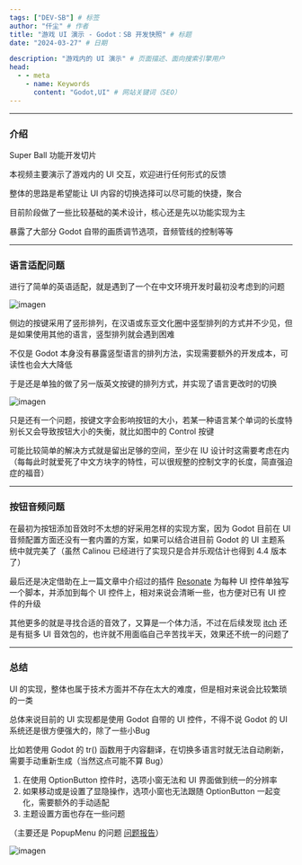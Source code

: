 ```yaml
---
tags: ["DEV-SB"] # 标签
author: "仟尘" # 作者
title: "游戏 UI 演示 - Godot：SB 开发快照" # 标题
date: "2024-03-27" # 日期

description: "游戏内的 UI 演示" # 页面描述、面向搜索引擎用户
head:
  - - meta
    - name: Keywords
      content: "Godot,UI" # 网站关键词（SEO）
---
```

---
### 介绍

Super Ball 功能开发切片

本视频主要演示了游戏内的 UI 交互，欢迎进行任何形式的反馈

<billbill id="BV11H4y1H7BG"/>

整体的思路是希望能让 UI 内容的切换选择可以尽可能的快捷，聚合

目前阶段做了一些比较基础的美术设计，核心还是先以功能实现为主

暴露了大部分 Godot 自带的画质调节选项，音频管线的控制等等

---

### 语言适配问题

进行了简单的英语适配，就是遇到了一个在中文环境开发时最初没考虑到的问题

![imagen](https://image.gcores.com/bd854d6ccd65a1ea372b6a73b4dbcbca-3842-2090.png?x-oss-process=image/resize,limit_1,m_lfit,w_1050/quality,q_90/format,webp/watermark,image_d2F0ZXJtYXJrLnBuZw,g_se,x_10,y_10)

侧边的按键采用了竖形排列，在汉语或东亚文化圈中竖型排列的方式并不少见，但是如果使用其他的语言，竖型排列就会遇到困难

不仅是 Godot 本身没有暴露竖型语言的排列方法，实现需要额外的开发成本，可读性也会大大降低

于是还是单独的做了另一版英文按键的排列方式，并实现了语言更改时的切换

![imagen](https://image.gcores.com/9e85d5567b22e74b305e3711dd442742-3842-2090.png?x-oss-process=image/resize,limit_1,m_lfit,w_1050/quality,q_90/format,webp/watermark,image_d2F0ZXJtYXJrLnBuZw,g_se,x_10,y_10)

只是还有一个问题，按键文字会影响按钮的大小，若某一种语言某个单词的长度特别长又会导致按钮大小的失衡，就比如图中的 Control 按键

可能比较简单的解决方式就是留出足够的空间，至少在 IU 设计时这需要考虑在内（每每此时就爱死了中文方块字的特性，可以很规整的控制文字的长度，简直强迫症的福音）

---

### 按钮音频问题

在最初为按钮添加音效时不太想的好采用怎样的实现方案，因为 Godot 目前在 UI 音频配置方面还没有一套内置的方案，如果可以结合进目前 Godot 的 UI 主题系统中就完美了（虽然 Calinou 已经进行了实现只是合并乐观估计也得到 4.4 版本了）

最后还是决定借助在上一篇文章中介绍过的插件 [Resonate](https://github.com/hugemenace/resonate) 为每种 UI 控件单独写一个脚本，并添加到每个 UI 控件上，相对来说会清晰一些，也方便对已有 UI 控件的升级

其他更多的就是寻找合适的音效了，又算是一个体力活，不过在后续发现 [itch](https://itch.io/game-assets/tag-sound-effects) 还是有挺多 UI 音效包的，也许就不用面临自己辛苦找半天，效果还不统一的问题了

---

### 总结

UI 的实现，整体也属于技术方面并不存在太大的难度，但是相对来说会比较繁琐的一类

总体来说目前的 UI 实现都是使用 Godot 自带的 UI 控件，不得不说 Godot 的 UI 系统还是很方便强大的，除了一些小Bug

比如若使用 Godot 的 tr() 函数用于内容翻译，在切换多语言时就无法自动刷新，需要手动重新生成（当然这点可能不算 Bug）

1. 在使用 OptionButton 控件时，选项小窗无法和 UI 界面做到统一的分辨率
2. 如果移动或是设置了显隐操作，选项小窗也无法跟随 OptionButton 一起变化，需要额外的手动适配
3. 主题设置方面也存在一些问题

（主要还是 PopupMenu 的问题 [问题报告](https://github.com/godotengine/godot/issues/54030)）

![imagen](https://image.gcores.com/4b94d70406e270ef3956cbc2cc1dadbc-1081-588.png?x-oss-process=image/resize,limit_1,m_lfit,w_700/quality,q_90/format,webp/watermark,image_d2F0ZXJtYXJrLnBuZw,g_se,x_10,y_10)